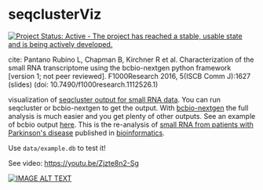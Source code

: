 # seqclusterViz

[![Project Status: Active - The project has reached a stable, usable state and is being actively developed.](http://www.repostatus.org/badges/latest/active.svg)](http://www.repostatus.org/#active)

cite:
Pantano Rubino L, Chapman B, Kirchner R et al. Characterization of the small RNA transcriptome using the bcbio-nextgen python framework [version 1; not peer reviewed]. F1000Research 2016,             5(ISCB Comm J):1627
                 (slides)
                      (doi: 10.7490/f1000research.1112526.1)

visualization of [seqcluster output for small RNA data](https://github.com/lpantano/seqcluster). You can run seqcluster or bcbio-nextgen to get the output. With [bcbio-nextgen](https://bcbio-nextgen.readthedocs.io/en/latest/) the full analysis is much easier and you get plenty of other outputs. See an example of bcbio output [here](https://github.com/lpantano/small-RNA-analysis/tree/master/reanalysis_parkinson). This is the re-analysis of [small RNA from patients with Parkinson's disease](https://www.ncbi.nlm.nih.gov/geo/query/acc.cgi?acc=GSE97285) published in [bioinformatics](https://academic.oup.com/bioinformatics/article-lookup/doi/10.1093/bioinformatics/btv632).

Use `data/example.db` to test it!

See video: https://youtu.be/Zjzte8n2-Sg

[![IMAGE ALT TEXT](http://i.makeagif.com/media/7-03-2016/M0GjW2.gif)](https://youtu.be/Zjzte8n2-Sg "Example")

